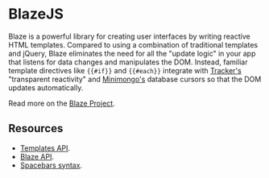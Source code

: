 # BlazeJS

Blaze is a powerful library for creating user interfaces by writing reactive HTML templates. Compared to using a combination of traditional templates and jQuery, Blaze eliminates the need for all the "update logic" in your app that listens for data changes and manipulates the DOM. Instead, familiar template directives like `{{#if}}` and `{{#each}}` integrate with [Tracker's](https://docs.meteor.com/api/tracker.html) "transparent reactivity" and [Minimongo's](https://docs.meteor.com/api/collections.html) database cursors so that the DOM updates automatically.

Read more on the [Blaze Project](http://blazejs.org/).

## Resources

* [Templates API](http://blazejs.org/api/templates.html).
* [Blaze API](http://blazejs.org/api/blaze.html).
* [Spacebars syntax](http://blazejs.org/api/spacebars.html).